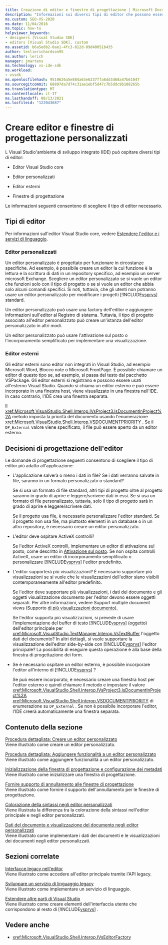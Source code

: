 ```yaml
---
title: Creazione di editor e finestre di progettazione | Microsoft Docs
description: "Informazioni sui diversi tipi di editor che possono essere ospitati dall'IDE di Visual Studio: editor di base, editor personalizzati, editor esterni e finestre di progettazione."
ms.custom: SEO-VS-2020
ms.date: 11/04/2016
ms.topic: how-to
helpviewer_keywords:
- designers [Visual Studio SDK]
- editors [Visual Studio SDK], custom
ms.assetid: b6a5e8b2-0ae1-4fc3-812d-09d40051b435
author: leslierichardson95
ms.author: lerich
manager: jmartens
ms.technology: vs-ide-sdk
ms.workload:
- vssdk
ms.openlocfilehash: 9510626a5e884a63e6237ffa6dd3d68a47b61047
ms.sourcegitcommit: 68897da7d74c31ae1ebf5d47c7b5ddc9b108265b
ms.translationtype: MT
ms.contentlocale: it-IT
ms.lasthandoff: 08/13/2021
ms.locfileid: "122043687"
---
```

# <a name="create-custom-editors-and-designers"></a>Creare editor e finestre di progettazione personalizzati

L Visual Studio'ambiente di sviluppo integrato (IDE) può ospitare diversi tipi di editor:

- Editor Visual Studio core

- Editor personalizzati

- Editor esterni

- Finestre di progettazione

Le informazioni seguenti consentono di scegliere il tipo di editor necessario.

## <a name="types-of-editor"></a>Tipi di editor

Per informazioni sull'editor Visual Studio core, vedere [Estendere l'editor e i servizi di linguaggio](../extensibility/extending-the-editor-and-language-services.md).

### <a name="custom-editors"></a>Editor personalizzati
 Un editor personalizzato è progettato per funzionare in circostanze specifiche. Ad esempio, è possibile creare un editor la cui funzione è la lettura e la scrittura di dati in un repository specifico, ad esempio un server microsoft Exchange. Scegliere un editor personalizzato se si vuole un editor che funzioni solo con il tipo di progetto o se si vuole un editor che abbia solo alcuni comandi specifici. Si noti, tuttavia, che gli utenti non potranno usare un editor personalizzato per modificare i progetti [!INCLUDE[vsprvs](../code-quality/includes/vsprvs_md.md)] standard.

 Un editor personalizzato può usare una factory dell'editor e aggiungere informazioni sull'editor al Registro di sistema. Tuttavia, il tipo di progetto associato all'editor personalizzato può creare un'istanza dell'editor personalizzato in altri modi.

 Un editor personalizzato può usare l'attivazione sul posto o l'incorporamento semplificato per implementare una visualizzazione.

### <a name="external-editors"></a>Editor esterni
 Gli editor esterni sono editor non integrati in Visual Studio, ad esempio Microsoft Word, Blocco note o Microsoft FrontPage. È possibile chiamare un editor di questo tipo se, ad esempio, si passa del testo dal pacchetto VSPackage. Gli editor esterni si registrano e possono essere usati all'esterno Visual Studio. Quando si chiama un editor esterno e può essere incorporato in una finestra host, viene visualizzato in una finestra nell'IDE. In caso contrario, l'IDE crea una finestra separata.

 Il <xref:Microsoft.VisualStudio.Shell.Interop.IVsProject3.IsDocumentInProject%2A> metodo imposta la priorità del documento usando l'enumerazione <xref:Microsoft.VisualStudio.Shell.Interop.VSDOCUMENTPRIORITY> . Se il `DP_External` valore viene specificato, il file può essere aperto da un editor esterno.

## <a name="editor-design-decisions"></a>Decisioni di progettazione dell'editor
 Le domande di progettazione seguenti consentono di scegliere il tipo di editor più adatto all'applicazione:

- L'applicazione salverà o meno i dati in file? Se i dati verranno salvate in file, saranno in un formato personalizzato o standard?

   Se si usa un formato di file standard, altri tipi di progetto oltre al progetto saranno in grado di aprire e leggere/scrivere dati in essi. Se si usa un formato di file personalizzato, tuttavia, solo il tipo di progetto sarà in grado di aprire e leggere/scrivere dati.

   Se il progetto usa file, è necessario personalizzare l'editor standard. Se il progetto non usa file, ma piuttosto elementi in un database o in un altro repository, è necessario creare un editor personalizzato.

- L'editor deve ospitare ActiveX controlli?

   Se l'editor ActiveX controlli, implementare un editor di attivazione sul posto, come descritto in [Attivazione sul posto](/previous-versions/visualstudio/visual-studio-2015/misc/in-place-activation?preserve-view=true&view=vs-2015). Se non ospita controlli ActiveX, usare un editor di incorporamento semplificato o personalizzare [!INCLUDE[vsprvs](../code-quality/includes/vsprvs_md.md)] l'editor predefinito.

- L'editor supporterà più visualizzazioni? È necessario supportare più visualizzazioni se si vuole che le visualizzazioni dell'editor siano visibili contemporaneamente all'editor predefinito.

   Se l'editor deve supportare più visualizzazioni, i dati del documento e gli oggetti visualizzazione documento per l'editor devono essere oggetti separati. Per altre informazioni, vedere Support multiple document views (Supporto [di più visualizzazioni documento).](../extensibility/supporting-multiple-document-views.md)

   Se l'editor supporta più visualizzazioni, si prevede di usare l'implementazione del buffer di testo [!INCLUDE[vsprvs](../code-quality/includes/vsprvs_md.md)] (oggetto) dell'editor principale per <xref:Microsoft.VisualStudio.TextManager.Interop.VsTextBuffer> l'oggetto dati del documento? In altri dettagli, si vuole supportare la visualizzazione dell'editor side-by-side con [!INCLUDE[vsprvs](../code-quality/includes/vsprvs_md.md)] l'editor principale? La possibilità di eseguire questa operazione è alla base della finestra di progettazione dei form.

- Se è necessario ospitare un editor esterno, è possibile incorporare l'editor all'interno di [!INCLUDE[vsprvs](../code-quality/includes/vsprvs_md.md)] ?

   Se può essere incorporato, è necessario creare una finestra host per l'editor esterno e quindi chiamare il metodo e impostare il valore <xref:Microsoft.VisualStudio.Shell.Interop.IVsProject3.IsDocumentInProject%2A> <xref:Microsoft.VisualStudio.Shell.Interop.VSDOCUMENTPRIORITY> di enumerazione su `DP_External` . Se non è possibile incorporare l'editor, l'IDE creerà automaticamente una finestra separata.

## <a name="in-this-section"></a>Contenuto della sezione

[Procedura dettagliata: Creare un editor personalizzato](../extensibility/walkthrough-creating-a-custom-editor.md)\
Viene illustrato come creare un editor personalizzato.

[Procedura dettagliata: Aggiungere funzionalità a un editor personalizzato](../extensibility/walkthrough-adding-features-to-a-custom-editor.md)\
Viene illustrato come aggiungere funzionalità a un editor personalizzato.

[Inizializzazione della finestra di progettazione e configurazione dei metadati](../extensibility/designer-initialization-and-metadata-configuration.md)\
Viene illustrato come inizializzare una finestra di progettazione.

[Fornire supporto di annullamento alle finestre di progettazione](../extensibility/supplying-undo-support-to-designers.md)\
Viene illustrato come fornire il supporto dell'annullamento per le finestre di progettazione.

[Colorazione della sintassi negli editor personalizzati](../extensibility/syntax-coloring-in-custom-editors.md)\
Viene illustrata la differenza tra la colorazione della sintassi nell'editor principale e negli editor personalizzati.

[Dati del documento e visualizzazione del documento negli editor personalizzati](../extensibility/document-data-and-document-view-in-custom-editors.md)\
Viene illustrato come implementare i dati dei documenti e le visualizzazioni dei documenti negli editor personalizzati.

## <a name="related-sections"></a>Sezioni correlate

[Interfacce legacy nell'editor](/previous-versions/visualstudio/visual-studio-2015/extensibility/legacy-interfaces-in-the-editor?preserve-view=true&view=vs-2015)\
Viene illustrato come accedere all'editor principale tramite l'API legacy.

[Sviluppare un servizio di linguaggio legacy](../extensibility/internals/developing-a-legacy-language-service.md)\
Viene illustrato come implementare un servizio di linguaggio.

[Estendere altre parti di Visual Studio](../extensibility/extending-other-parts-of-visual-studio.md)\
Viene illustrato come creare elementi dell'interfaccia utente che corrispondono al resto di [!INCLUDE[vsprvs](../code-quality/includes/vsprvs_md.md)] .

## <a name="see-also"></a>Vedere anche

- <xref:Microsoft.VisualStudio.Shell.Interop.IVsEditorFactory>
